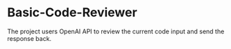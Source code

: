 # Basic-Code-Reviewer
The project users OpenAI API to review the current code input and send the response back.
